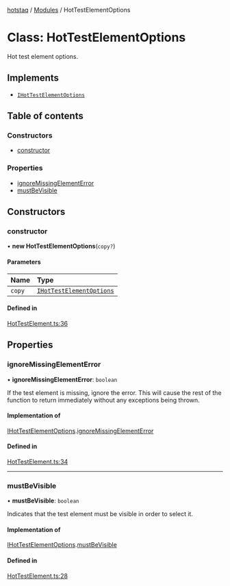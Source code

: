 [hotstaq](../README.md) / [Modules](../modules.md) / HotTestElementOptions

# Class: HotTestElementOptions

Hot test element options.

## Implements

- [`IHotTestElementOptions`](../interfaces/IHotTestElementOptions.md)

## Table of contents

### Constructors

- [constructor](HotTestElementOptions.md#constructor)

### Properties

- [ignoreMissingElementError](HotTestElementOptions.md#ignoremissingelementerror)
- [mustBeVisible](HotTestElementOptions.md#mustbevisible)

## Constructors

### constructor

• **new HotTestElementOptions**(`copy?`)

#### Parameters

| Name | Type |
| :------ | :------ |
| `copy` | [`IHotTestElementOptions`](../interfaces/IHotTestElementOptions.md) |

#### Defined in

[HotTestElement.ts:36](https://github.com/OurFreeLight/HotStaq/blob/b031357/src/HotTestElement.ts#L36)

## Properties

### ignoreMissingElementError

• **ignoreMissingElementError**: `boolean`

If the test element is missing, ignore the error. This
will cause the rest of the function to return immediately
without any exceptions being thrown.

#### Implementation of

[IHotTestElementOptions](../interfaces/IHotTestElementOptions.md).[ignoreMissingElementError](../interfaces/IHotTestElementOptions.md#ignoremissingelementerror)

#### Defined in

[HotTestElement.ts:34](https://github.com/OurFreeLight/HotStaq/blob/b031357/src/HotTestElement.ts#L34)

___

### mustBeVisible

• **mustBeVisible**: `boolean`

Indicates that the test element must be visible in
order to select it.

#### Implementation of

[IHotTestElementOptions](../interfaces/IHotTestElementOptions.md).[mustBeVisible](../interfaces/IHotTestElementOptions.md#mustbevisible)

#### Defined in

[HotTestElement.ts:28](https://github.com/OurFreeLight/HotStaq/blob/b031357/src/HotTestElement.ts#L28)

